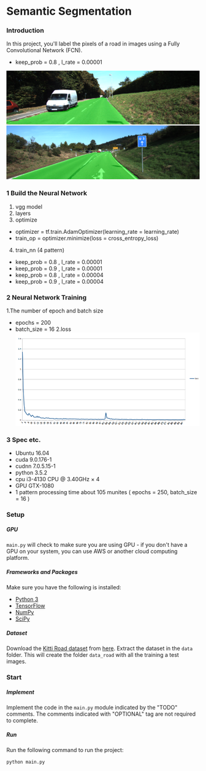 # Semantic Segmentation
### Introduction
In this project, you'll label the pixels of a road in images using a Fully Convolutional Network (FCN).

- keep_prob = 0.8 , l_rate = 0.00001

 ![screenshot](./runs/1524348744.7840972/um_000017.png)
 ![screenshot](./runs/1524348744.7840972/umm_000033.png)


### 1 Build the Neural Network
1. vgg model
2. layers
3. optimize
 - optimizer = tf.train.AdamOptimizer(learning_rate = learning_rate)
 - train_op = optimizer.minimize(loss = cross_entropy_loss)
4. train_nn (4 pattern)
 - keep_prob = 0.8 , l_rate = 0.00001
 - keep_prob = 0.9 , l_rate = 0.00001
 - keep_prob = 0.8 , l_rate = 0.00004
 - keep_prob = 0.9 , l_rate = 0.00004

### 2 Neural Network Training
1.The number of epoch and batch size
- epochs = 200
- batch_size = 16
2.loss
 ![screenshot](./loss.png)

### 3 Spec etc.
- Ubuntu 16.04
- cuda 9.0.176-1
- cudnn 7.0.5.15-1
- python 3.5.2
- cpu i3-4130 CPU @ 3.40GHz × 4
- GPU GTX-1080
- 1 pattern processing time about 105 munites ( epochs = 250, batch_size = 16 )

### Setup
##### GPU
`main.py` will check to make sure you are using GPU - if you don't have a GPU on your system, you can use AWS or another cloud computing platform.
##### Frameworks and Packages
Make sure you have the following is installed:
 - [Python 3](https://www.python.org/)
 - [TensorFlow](https://www.tensorflow.org/)
 - [NumPy](http://www.numpy.org/)
 - [SciPy](https://www.scipy.org/)
##### Dataset
Download the [Kitti Road dataset](http://www.cvlibs.net/datasets/kitti/eval_road.php) from [here](http://www.cvlibs.net/download.php?file=data_road.zip).  Extract the dataset in the `data` folder.  This will create the folder `data_road` with all the training a test images.

### Start
##### Implement
Implement the code in the `main.py` module indicated by the "TODO" comments.
The comments indicated with "OPTIONAL" tag are not required to complete.
##### Run
Run the following command to run the project:
```
python main.py
```

